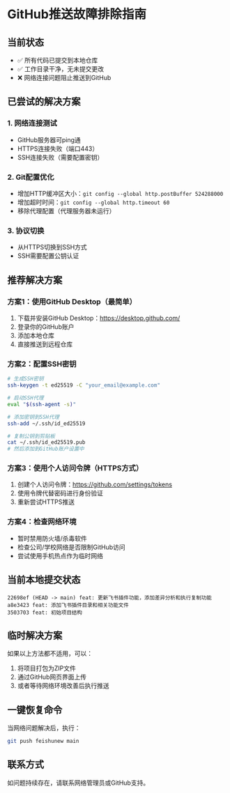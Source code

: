 # GitHub推送故障排除指南

## 当前状态
- ✅ 所有代码已提交到本地仓库
- ✅ 工作目录干净，无未提交更改
- ❌ 网络连接问题阻止推送到GitHub

## 已尝试的解决方案

### 1. 网络连接测试
- GitHub服务器可ping通
- HTTPS连接失败（端口443）
- SSH连接失败（需要配置密钥）

### 2. Git配置优化
- 增加HTTP缓冲区大小：`git config --global http.postBuffer 524288000`
- 增加超时时间：`git config --global http.timeout 60`
- 移除代理配置（代理服务器未运行）

### 3. 协议切换
- 从HTTPS切换到SSH方式
- SSH需要配置公钥认证

## 推荐解决方案

### 方案1：使用GitHub Desktop（最简单）
1. 下载并安装GitHub Desktop：https://desktop.github.com/
2. 登录你的GitHub账户
3. 添加本地仓库
4. 直接推送到远程仓库

### 方案2：配置SSH密钥
```bash
# 生成SSH密钥
ssh-keygen -t ed25519 -C "your_email@example.com"

# 启动SSH代理
eval "$(ssh-agent -s)"

# 添加密钥到SSH代理
ssh-add ~/.ssh/id_ed25519

# 复制公钥到剪贴板
cat ~/.ssh/id_ed25519.pub
# 然后添加到GitHub账户设置中
```

### 方案3：使用个人访问令牌（HTTPS方式）
1. 创建个人访问令牌：https://github.com/settings/tokens
2. 使用令牌代替密码进行身份验证
3. 重新尝试HTTPS推送

### 方案4：检查网络环境
- 暂时禁用防火墙/杀毒软件
- 检查公司/学校网络是否限制GitHub访问
- 尝试使用手机热点作为临时网络

## 当前本地提交状态
```
22698ef (HEAD -> main) feat: 更新飞书插件功能，添加差异分析和执行复制功能
a8e3423 feat: 添加飞书插件目录和相关功能文件
3503703 feat: 初始项目结构
```

## 临时解决方案
如果以上方法都不适用，可以：
1. 将项目打包为ZIP文件
2. 通过GitHub网页界面上传
3. 或者等待网络环境改善后执行推送

## 一键恢复命令
当网络问题解决后，执行：
```bash
git push feishunew main
```

## 联系方式
如问题持续存在，请联系网络管理员或GitHub支持。